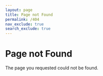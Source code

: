 ```yaml
---
layout: page
title: Page not Found
permalink: /404
nav_exclude: true
search_exclude: true
---
```


Page not Found
==============

The page you requested could not be found.